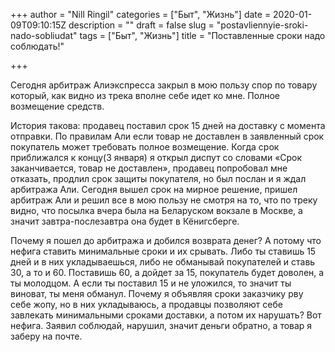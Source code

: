 +++
author = "Nill Ringil"
categories = ["Быт", "Жизнь"]
date = 2020-01-09T09:10:15Z
description = ""
draft = false
slug = "postavliennyie-sroki-nado-sobliudat"
tags = ["Быт", "Жизнь"]
title = "Поставленные сроки надо соблюдать!"

+++


Сегодня арбитраж Алиэкспресса закрыл в мою пользу спор по товару который, как видно из трека вполне себе идет ко мне. Полное возмещение средств.

История такова: продавец поставил срок 15 дней на доставку с момента отправки. По правилам Али если товар не доставлен в заявленный срок покупатель может требовать полное возмещение. Когда срок приближался к концу(3 января) я открыл диспут со словами «Срок заканчивается, товар не доставлен», продавец попробовал мне отказать, продлил срок защиты покупателя, но был послан и я ждал арбитража Али. Сегодня вышел срок на мирное решение, пришел арбитраж Али и решил все в мою пользу не смотря на то, что по треку видно, что посылка вчера была на Беларуском вокзале в Москве, а значит завтра-послезавтра она будет в Кёнигсберге.

Почему я пошел до арбитража и добился возврата денег? А потому что нефига ставить минимальные сроки и их срывать. Либо ты ставишь 15 дней и в них укладываешься, либо не обманывай покупателей и ставь 30, а то и 60. Поставишь 60, а дойдет за 15, покупатель будет доволен, а ты молодцом. А если ты поставил 15 и не уложился, то значит ты виноват, ты меня обманул. Почему я объявляя сроки заказчику рву себе жопу, но в них укладываюсь, а продавцы позволяют себе завлекать минимальными сроками доставки, а потом их нарушать? Вот нефига. Заявил соблюдай, нарушил, значит деньги обратно, а товар я заберу на почте.

